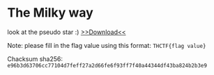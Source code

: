 # The Milky way

look at the pseudo star :) 
[>>Download<<](Forensics_150_the_milky_way.zip)

Note: please fill in the flag value using this format: `THCTF{flag value}`

Chacksum sha256: `e96b3d63706cc77104d7feff27a2d66fe6f93ff7f40a44344df43ba824b2b3e9`